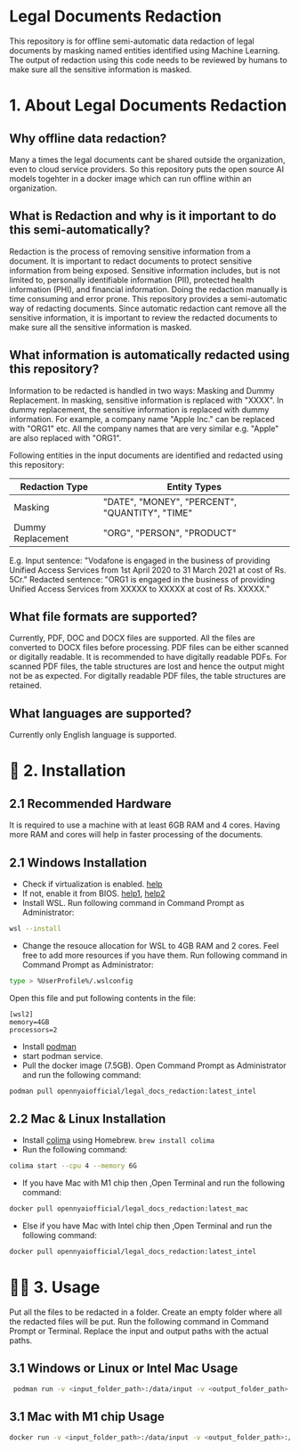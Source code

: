# Legal Documents Redaction
This repository is for offline semi-automatic data redaction of legal documents by masking named entities identified using Machine Learning. The output of redaction using this code needs to be reviewed by humans to make sure all the sensitive information is masked.


#  1. About Legal Documents Redaction
## Why offline data redaction?
Many a times the legal documents cant be shared outside the organization, even to cloud service providers. So this repository puts the open source AI models togehter in a docker image which can run offline within an organization.

## What is Redaction and why is it important to do this semi-automatically?
Redaction is the process of removing sensitive information from a document. It is important to redact documents to protect sensitive information from being exposed. Sensitive information includes, but is not limited to, personally identifiable information (PII), protected health information (PHI), and financial information.
Doing the redaction manually is time consuming and error prone. This repository provides a semi-automatic way of redacting documents. Since automatic redaction cant remove all the sensitive information, it is important to review the redacted documents to make sure all the sensitive information is masked.

## What information is automatically redacted using this repository?
Information to be redacted is handled in two ways: Masking and Dummy Replacement. In masking, sensitive information is replaced with "XXXX". In dummy replacement, the sensitive information is replaced with dummy information. For example, a company name "Apple Inc." can be replaced with "ORG1" etc. All the company names that are very similar e.g. "Apple" are also replaced with "ORG1".

Following entities in the input documents are identified and redacted using this repository:

| Redaction Type    | Entity Types                                   |
|-------------------|------------------------------------------------|
| Masking           | "DATE", "MONEY", "PERCENT", "QUANTITY", "TIME" |
| Dummy Replacement | "ORG", "PERSON", "PRODUCT"                     |

E.g. Input sentence: "Vodafone is engaged in the business of providing Unified Access Services from 1st April 2020 to 31 March 2021 at cost of Rs. 5Cr."
Redacted sentence: "ORG1 is engaged in the business of providing Unified Access Services from XXXXX to XXXXX at cost of Rs. XXXXX."

## What file formats are supported?
Currently, PDF, DOC and DOCX files are supported. All the files are converted to DOCX files before processing.
PDF files can be either scanned or digitally readable. It is recommended to have digitally readable PDFs. For scanned PDF files, the table structures are lost and hence the output might not be as expected. For digitally readable PDF files, the table structures are retained.

## What languages are supported?
Currently only English language is supported.

# 🔧 2. Installation
## 2.1 Recommended Hardware
It is required to use a machine with at least 6GB RAM and 4 cores. Having more RAM and cores will help in faster processing of the documents. 
## 2.1 Windows Installation
- Check if virtualization is enabled. [help](https://youtu.be/X2fKuPS3yIM) 
- If not, enable it from BIOS. [help1](https://support.microsoft.com/en-us/windows/enable-virtualization-on-windows-11-pcs-c5578302-6e43-4b4b-a449-8ced115f58e1), [help2](https://www.simplilearn.com/enable-virtualization-windows-10-article)
- Install WSL. Run following command in Command Prompt as Administrator:
```bash
wsl --install
```
- Change the resouce allocation for WSL to 4GB RAM and 2 cores. Feel free to add more resources if you have them. Run following command in Command Prompt as Administrator: 
```bash
type > %UserProfile%/.wslconfig
```
Open this file and put following contents in the file:
```
[wsl2]
memory=4GB
processors=2
```

- Install [podman](https://podman.io/)
- start podman service.
- Pull the docker image (7.5GB). Open Command Prompt as Administrator and run the following command:
```bash
podman pull opennyaiofficial/legal_docs_redaction:latest_intel
```

## 2.2 Mac & Linux Installation
- Install [colima](https://github.com/abiosoft/colima) using Homebrew. ```brew install colima```
- Run the following command:
```bash
colima start --cpu 4 --memory 6G
```
- If you have Mac with M1 chip then ,Open Terminal and run the following command:
```bash
docker pull opennyaiofficial/legal_docs_redaction:latest_mac
```
- Else if you have Mac with Intel chip then ,Open Terminal and run the following command: 
```bash
docker pull opennyaiofficial/legal_docs_redaction:latest_intel
```

# 👩‍💻 3. Usage
Put all the files to be redacted in a folder. Create an empty folder where all the redacted files will be put.
Run the following command in Command Prompt or Terminal. Replace the input and output paths with the actual paths.
## 3.1 Windows or Linux or Intel Mac Usage
```bash
 podman run -v <input_folder_path>:/data/input -v <output_folder_path>:/data/output --rm opennyaiofficial/legal_docs_redaction:latest_intel
 ```

## 3.1 Mac with M1 chip Usage
```bash
docker run -v <input_folder_path>:/data/input -v <output_folder_path>:/data/output --rm opennyaiofficial/legal_docs_redaction:latest_mac
```